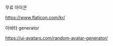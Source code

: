 무료 아이콘

https://www.flaticon.com/kr/

아바타 generator

https://ui-avatars.com/random-avatar-generator/

